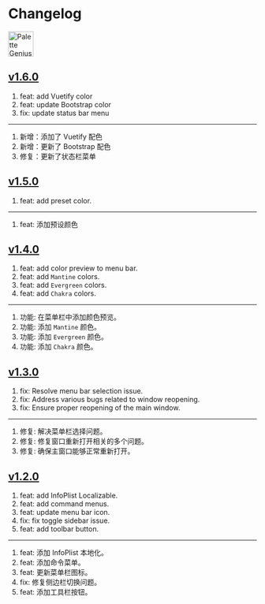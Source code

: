 Changelog
===

<a target="_blank" href="https://apps.apple.com/app/色彩天才/6472593276" title="Palette Genius AppStore"><img alt="Palette Genius AppStore" src="https://jaywcjlove.github.io/sb/download/macos.svg" height="51">
</a>

## [v1.6.0](https://github.com/jaywcjlove/regex-mate/releases/tag/v1.6.0)

1. feat: add Vuetify color
2. feat: update Bootstrap color
3. fix: update status bar menu

---

1. 新增：添加了 Vuetify 配色
2. 新增：更新了 Bootstrap 配色
3. 修复：更新了状态栏菜单

## [v1.5.0](https://github.com/jaywcjlove/regex-mate/releases/tag/v1.5.0)

1. feat: add preset color.

---

1. feat: 添加预设颜色

## [v1.4.0](https://github.com/jaywcjlove/regex-mate/releases/tag/v1.4.0)

1. feat: add color preview to menu bar.
2. feat: add `Mantine` colors. 
3. feat: add `Evergreen` colors. 
4. feat: add `Chakra` colors. 

---

1. 功能: 在菜单栏中添加颜色预览。
2. 功能: 添加 `Mantine` 颜色。
3. 功能: 添加 `Evergreen` 颜色。
4. 功能: 添加 `Chakra` 颜色。

## [v1.3.0](https://github.com/jaywcjlove/regex-mate/releases/tag/v1.3.0)

1. fix: Resolve menu bar selection issue.
2. fix: Address various bugs related to window reopening.
3. fix: Ensure proper reopening of the main window.

---

1. 修复: 解决菜单栏选择问题。
2. 修复: 修复窗口重新打开相关的多个问题。
3. 修复: 确保主窗口能够正常重新打开。

## [v1.2.0](https://github.com/jaywcjlove/regex-mate/releases/tag/v1.2.0)

1. feat: add InfoPlist Localizable. 
2. feat: add command menus. 
3. feat: update menu bar icon. 
4. fix: fix toggle sidebar issue. 
5. feat: add toolbar button. 

---

1. feat: 添加 InfoPlist 本地化。
2. feat: 添加命令菜单。
3. feat: 更新菜单栏图标。
4. fix: 修复侧边栏切换问题。
5. feat: 添加工具栏按钮。